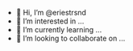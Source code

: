 - 👋 Hi, I’m @eriestrsnd
- 👀 I’m interested in ...
- 🌱 I’m currently learning ...
- 💞️ I’m looking to collaborate on ...

